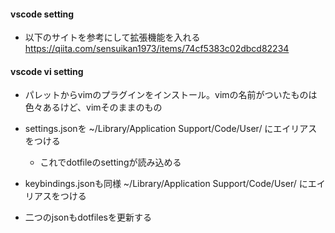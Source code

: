 #### vscode setting
- 以下のサイトを参考にして拡張機能を入れる
  https://qiita.com/sensuikan1973/items/74cf5383c02dbcd82234

#### vscode vi setting
- パレットからvimのプラグインをインストール。vimの名前がついたものは色々あるけど、vimそのままのもの
- settings.jsonを ~/Library/Application Support/Code/User/ にエイリアスをつける
  - これでdotfileのsettingが読み込める

- keybindings.jsonも同様 ~/Library/Application Support/Code/User/ にエイリアスをつける
 
- 二つのjsonもdotfilesを更新する

